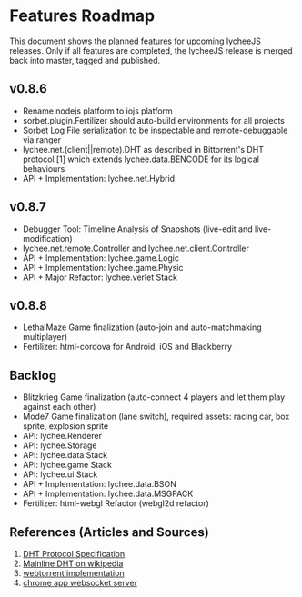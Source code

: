 
# Features Roadmap

This document shows the planned features for upcoming lycheeJS releases.
Only if all features are completed, the lycheeJS release is merged
back into master, tagged and published.


## v0.8.6

- Rename nodejs platform to iojs platform
- sorbet.plugin.Fertilizer should auto-build environments for all projects
- Sorbet Log File serialization to be inspectable and remote-debuggable via ranger
- lychee.net.(client||remote).DHT as described in Bittorrent's DHT protocol [1] which extends lychee.data.BENCODE for its logical behaviours
- API + Implementation: lychee.net.Hybrid

## v0.8.7

- Debugger Tool: Timeline Analysis of Snapshots (live-edit and live-modification)
- lychee.net.remote.Controller and lychee.net.client.Controller
- API + Implementation: lychee.game.Logic
- API + Implementation: lychee.game.Physic
- API + Major Refactor: lychee.verlet Stack

## v0.8.8

- LethalMaze Game finalization (auto-join and auto-matchmaking multiplayer)
- Fertilizer: html-cordova for Android, iOS and Blackberry

## Backlog

- Blitzkrieg Game finalization (auto-connect 4 players and let them play against each other)
- Mode7 Game finalization (lane switch), required assets: racing car, box sprite, explosion sprite
- API: lychee.Renderer
- API: lychee.Storage
- API: lychee.data Stack
- API: lychee.game Stack
- API: lychee.ui Stack
- API + Implementation: lychee.data.BSON
- API + Implementation: lychee.data.MSGPACK
- Fertilizer: html-webgl Refactor (webgl2d refactor)


## References (Articles and Sources)

1. [DHT Protocol Specification](http://www.bittorrent.org/beps/bep_0005.html)
2. [Mainline DHT on wikipedia](http://en.wikipedia.org/wiki/Mainline_DHT#Routing_Table)
3. [webtorrent implementation](https://github.com/feross/bittorrent-dht)
4. [chrome app websocket server](https://github.com/GoogleChrome/chrome-app-samples/tree/master/samples/websocket-server)

